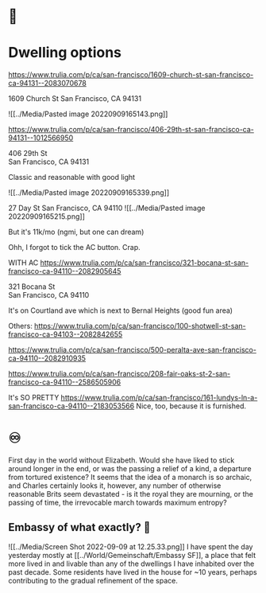 # 🍉 
# Dwelling options
https://www.trulia.com/p/ca/san-francisco/1609-church-st-san-francisco-ca-94131--2083070678

1609 Church St
San Francisco, CA 94131

![[../Media/Pasted image 20220909165143.png]]


https://www.trulia.com/p/ca/san-francisco/406-29th-st-san-francisco-ca-94131--1012566950

406 29th St  
San Francisco, CA 94131

Classic and reasonable with good light 

![[../Media/Pasted image 20220909165339.png]]

27 Day St
San Francisco, CA 94110
![[../Media/Pasted image 20220909165215.png]]

But it's 11k/mo (ngmi, but one can dream) 

Ohh, I forgot to tick the AC button. Crap. 

WITH AC 
https://www.trulia.com/p/ca/san-francisco/321-bocana-st-san-francisco-ca-94110--2082905645

321 Bocana St  
San Francisco, CA 94110

It's on Courtland ave which is next to Bernal Heights (good fun area)



Others: 
https://www.trulia.com/p/ca/san-francisco/100-shotwell-st-san-francisco-ca-94103--2082842655

https://www.trulia.com/p/ca/san-francisco/500-peralta-ave-san-francisco-ca-94110--2082910935

https://www.trulia.com/p/ca/san-francisco/208-fair-oaks-st-2-san-francisco-ca-94110--2586505906

It's SO PRETTY 
https://www.trulia.com/p/ca/san-francisco/161-lundys-ln-a-san-francisco-ca-94110--2183053566
Nice, too, because it is furnished. 




# ♾
First day in the world without Elizabeth. Would she have liked to stick around longer in the end, or was the passing a relief of a kind, a departure from tortured existence? It seems that the idea of a monarch is so archaic, and Charles certainly looks it, however, any number of otherwise reasonable Brits seem devastated - is it the royal they are mourning, or the passing of time, the irrevocable march towards maximum entropy?


## Embassy of what exactly? 🤔
![[../Media/Screen Shot 2022-09-09 at 12.25.33.png]]
I have spent the day yesterday mostly at [[../World/Gemeinschaft/Embassy SF]], a place that felt more lived in and livable than any of the dwellings I have inhabited over the past decade. Some residents have lived in the house for ~10 years, perhaps contributing to the gradual refinement of the space.

